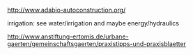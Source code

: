 http://www.adabio-autoconstruction.org/

irrigation: see water/irrigation and maybe energy/hydraulics

http://www.anstiftung-ertomis.de/urbane-gaerten/gemeinschaftsgaerten/praxistipps-und-praxisblaetter
